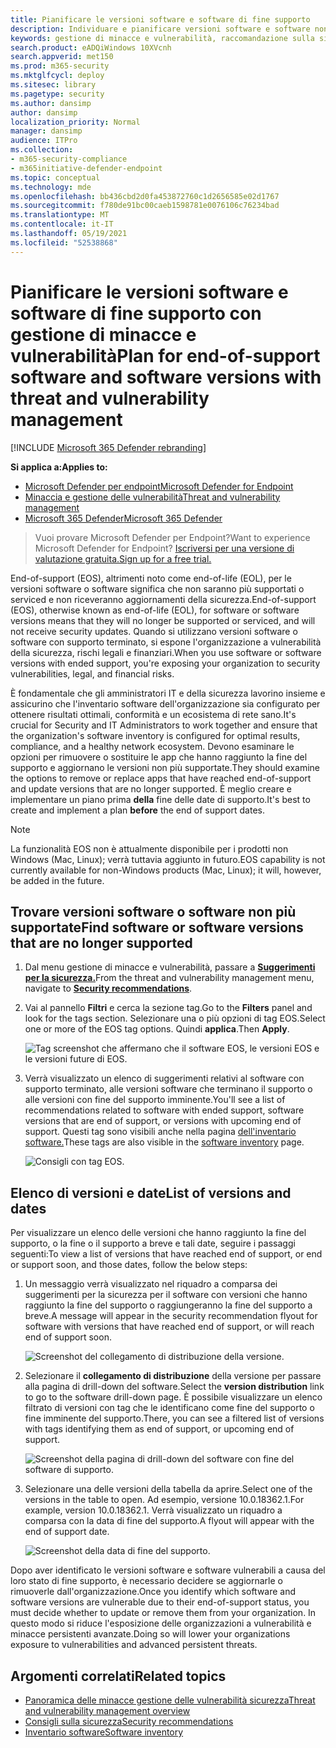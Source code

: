 ```yaml
---
title: Pianificare le versioni software e software di fine supporto
description: Individuare e pianificare versioni software e software non più supportate e che non riceveranno aggiornamenti della sicurezza.
keywords: gestione di minacce e vulnerabilità, raccomandazione sulla sicurezza di Microsoft Defender for Endpoint tvm, raccomandazione sulla sicurezza informatica, raccomandazione di sicurezza utilizzabile
search.product: eADQiWindows 10XVcnh
search.appverid: met150
ms.prod: m365-security
ms.mktglfcycl: deploy
ms.sitesec: library
ms.pagetype: security
ms.author: dansimp
author: dansimp
localization_priority: Normal
manager: dansimp
audience: ITPro
ms.collection:
- m365-security-compliance
- m365initiative-defender-endpoint
ms.topic: conceptual
ms.technology: mde
ms.openlocfilehash: bb436cbd2d0fa453872760c1d2656585e02d1767
ms.sourcegitcommit: f780de91bc00caeb1598781e0076106c76234bad
ms.translationtype: MT
ms.contentlocale: it-IT
ms.lasthandoff: 05/19/2021
ms.locfileid: "52538868"
---
```

# <a name="plan-for-end-of-support-software-and-software-versions-with-threat-and-vulnerability-management"></a><span data-ttu-id="09b46-104">Pianificare le versioni software e software di fine supporto con gestione di minacce e vulnerabilità</span><span class="sxs-lookup"><span data-stu-id="09b46-104">Plan for end-of-support software and software versions with threat and vulnerability management</span></span>

[!INCLUDE [Microsoft 365 Defender rebranding](../../includes/microsoft-defender.md)]

<span data-ttu-id="09b46-105">**Si applica a:**</span><span class="sxs-lookup"><span data-stu-id="09b46-105">**Applies to:**</span></span>

- [<span data-ttu-id="09b46-106">Microsoft Defender per endpoint</span><span class="sxs-lookup"><span data-stu-id="09b46-106">Microsoft Defender for Endpoint</span></span>](https://go.microsoft.com/fwlink/?linkid=2154037)
- [<span data-ttu-id="09b46-107">Minaccia e gestione delle vulnerabilità</span><span class="sxs-lookup"><span data-stu-id="09b46-107">Threat and vulnerability management</span></span>](next-gen-threat-and-vuln-mgt.md)
- [<span data-ttu-id="09b46-108">Microsoft 365 Defender</span><span class="sxs-lookup"><span data-stu-id="09b46-108">Microsoft 365 Defender</span></span>](https://go.microsoft.com/fwlink/?linkid=2118804)

><span data-ttu-id="09b46-109">Vuoi provare Microsoft Defender per Endpoint?</span><span class="sxs-lookup"><span data-stu-id="09b46-109">Want to experience Microsoft Defender for Endpoint?</span></span> [<span data-ttu-id="09b46-110">Iscriversi per una versione di valutazione gratuita.</span><span class="sxs-lookup"><span data-stu-id="09b46-110">Sign up for a free trial.</span></span>](https://www.microsoft.com/microsoft-365/windows/microsoft-defender-atp?ocid=docs-wdatp-portaloverview-abovefoldlink)

<span data-ttu-id="09b46-111">End-of-support (EOS), altrimenti noto come end-of-life (EOL), per le versioni software o software significa che non saranno più supportati o serviced e non riceveranno aggiornamenti della sicurezza.</span><span class="sxs-lookup"><span data-stu-id="09b46-111">End-of-support (EOS), otherwise known as end-of-life (EOL), for software or software versions means that they will no longer be supported or serviced, and will not receive security updates.</span></span> <span data-ttu-id="09b46-112">Quando si utilizzano versioni software o software con supporto terminato, si espone l'organizzazione a vulnerabilità della sicurezza, rischi legali e finanziari.</span><span class="sxs-lookup"><span data-stu-id="09b46-112">When you use software or software versions with ended support, you're exposing your organization to security vulnerabilities, legal, and financial risks.</span></span>

<span data-ttu-id="09b46-113">È fondamentale che gli amministratori IT e della sicurezza lavorino insieme e assicurino che l'inventario software dell'organizzazione sia configurato per ottenere risultati ottimali, conformità e un ecosistema di rete sano.</span><span class="sxs-lookup"><span data-stu-id="09b46-113">It's crucial for Security and IT Administrators to work together and ensure that the organization's software inventory is configured for optimal results, compliance, and a healthy network ecosystem.</span></span> <span data-ttu-id="09b46-114">Devono esaminare le opzioni per rimuovere o sostituire le app che hanno raggiunto la fine del supporto e aggiornano le versioni non più supportate.</span><span class="sxs-lookup"><span data-stu-id="09b46-114">They should examine the options to remove or replace apps that have reached end-of-support and update versions that are no longer supported.</span></span> <span data-ttu-id="09b46-115">È meglio creare e implementare un piano prima **della** fine delle date di supporto.</span><span class="sxs-lookup"><span data-stu-id="09b46-115">It's best to create and implement a plan **before** the end of support dates.</span></span>

>[!NOTE]
> <span data-ttu-id="09b46-116">La funzionalità EOS non è attualmente disponibile per i prodotti non Windows (Mac, Linux); verrà tuttavia aggiunto in futuro.</span><span class="sxs-lookup"><span data-stu-id="09b46-116">EOS capability is not currently available for non-Windows products (Mac, Linux); it will, however, be added in the future.</span></span>

## <a name="find-software-or-software-versions-that-are-no-longer-supported"></a><span data-ttu-id="09b46-117">Trovare versioni software o software non più supportate</span><span class="sxs-lookup"><span data-stu-id="09b46-117">Find software or software versions that are no longer supported</span></span>

1. <span data-ttu-id="09b46-118">Dal menu gestione di minacce e vulnerabilità, passare a [**Suggerimenti per la sicurezza.**](tvm-security-recommendation.md)</span><span class="sxs-lookup"><span data-stu-id="09b46-118">From the threat and vulnerability management menu, navigate to [**Security recommendations**](tvm-security-recommendation.md).</span></span>
2. <span data-ttu-id="09b46-119">Vai al pannello **Filtri** e cerca la sezione tag.</span><span class="sxs-lookup"><span data-stu-id="09b46-119">Go to the **Filters** panel and look for the tags section.</span></span> <span data-ttu-id="09b46-120">Selezionare una o più opzioni di tag EOS.</span><span class="sxs-lookup"><span data-stu-id="09b46-120">Select one or more of the EOS tag options.</span></span> <span data-ttu-id="09b46-121">Quindi **applica**.</span><span class="sxs-lookup"><span data-stu-id="09b46-121">Then **Apply**.</span></span>

    ![Tag screenshot che affermano che il software EOS, le versioni EOS e le versioni future di EOS.](images/tvm-eos-tag.png)

3. <span data-ttu-id="09b46-123">Verrà visualizzato un elenco di suggerimenti relativi al software con supporto terminato, alle versioni software che terminano il supporto o alle versioni con fine del supporto imminente.</span><span class="sxs-lookup"><span data-stu-id="09b46-123">You'll see a list of recommendations related to software with ended support, software versions that are end of support, or versions with upcoming end of support.</span></span> <span data-ttu-id="09b46-124">Questi tag sono visibili anche nella pagina [dell'inventario software.](tvm-software-inventory.md)</span><span class="sxs-lookup"><span data-stu-id="09b46-124">These tags are also visible in the [software inventory](tvm-software-inventory.md) page.</span></span>

    ![Consigli con tag EOS.](images/tvm-eos-tags-column.png)

## <a name="list-of-versions-and-dates"></a><span data-ttu-id="09b46-126">Elenco di versioni e date</span><span class="sxs-lookup"><span data-stu-id="09b46-126">List of versions and dates</span></span>

<span data-ttu-id="09b46-127">Per visualizzare un elenco delle versioni che hanno raggiunto la fine del supporto, o la fine o il supporto a breve e tali date, seguire i passaggi seguenti:</span><span class="sxs-lookup"><span data-stu-id="09b46-127">To view a list of versions that have reached end of support, or end or support soon, and those dates, follow the below steps:</span></span>

1. <span data-ttu-id="09b46-128">Un messaggio verrà visualizzato nel riquadro a comparsa dei suggerimenti per la sicurezza per il software con versioni che hanno raggiunto la fine del supporto o raggiungeranno la fine del supporto a breve.</span><span class="sxs-lookup"><span data-stu-id="09b46-128">A message will appear in the security recommendation flyout for software with versions that have reached end of support, or will reach end of support soon.</span></span>

    ![Screenshot del collegamento di distribuzione della versione.](images/eos-upcoming-eos.png)

2. <span data-ttu-id="09b46-130">Selezionare il **collegamento di distribuzione** della versione per passare alla pagina di drill-down del software.</span><span class="sxs-lookup"><span data-stu-id="09b46-130">Select the **version distribution** link to go to the software drill-down page.</span></span> <span data-ttu-id="09b46-131">È possibile visualizzare un elenco filtrato di versioni con tag che le identificano come fine del supporto o fine imminente del supporto.</span><span class="sxs-lookup"><span data-stu-id="09b46-131">There, you can see a filtered list of versions with tags identifying them as end of support, or upcoming end of support.</span></span>

    ![Screenshot della pagina di drill-down del software con fine del software di supporto.](images/software-drilldown-eos.png)

3. <span data-ttu-id="09b46-133">Selezionare una delle versioni della tabella da aprire.</span><span class="sxs-lookup"><span data-stu-id="09b46-133">Select one of the versions in the table to open.</span></span> <span data-ttu-id="09b46-134">Ad esempio, versione 10.0.18362.1.</span><span class="sxs-lookup"><span data-stu-id="09b46-134">For example, version 10.0.18362.1.</span></span> <span data-ttu-id="09b46-135">Verrà visualizzato un riquadro a comparsa con la data di fine del supporto.</span><span class="sxs-lookup"><span data-stu-id="09b46-135">A flyout will appear with the end of support date.</span></span>

    ![Screenshot della data di fine del supporto.](images/version-eos-date.png)

<span data-ttu-id="09b46-137">Dopo aver identificato le versioni software e software vulnerabili a causa del loro stato di fine supporto, è necessario decidere se aggiornarle o rimuoverle dall'organizzazione.</span><span class="sxs-lookup"><span data-stu-id="09b46-137">Once you identify which software and software versions are vulnerable due to their end-of-support status, you must decide whether to update or remove them from your organization.</span></span> <span data-ttu-id="09b46-138">In questo modo si riduce l'esposizione delle organizzazioni a vulnerabilità e minacce persistenti avanzate.</span><span class="sxs-lookup"><span data-stu-id="09b46-138">Doing so will lower your organizations exposure to vulnerabilities and advanced persistent threats.</span></span>

## <a name="related-topics"></a><span data-ttu-id="09b46-139">Argomenti correlati</span><span class="sxs-lookup"><span data-stu-id="09b46-139">Related topics</span></span>

- [<span data-ttu-id="09b46-140">Panoramica delle minacce gestione delle vulnerabilità sicurezza</span><span class="sxs-lookup"><span data-stu-id="09b46-140">Threat and vulnerability management overview</span></span>](next-gen-threat-and-vuln-mgt.md)
- [<span data-ttu-id="09b46-141">Consigli sulla sicurezza</span><span class="sxs-lookup"><span data-stu-id="09b46-141">Security recommendations</span></span>](tvm-security-recommendation.md)
- [<span data-ttu-id="09b46-142">Inventario software</span><span class="sxs-lookup"><span data-stu-id="09b46-142">Software inventory</span></span>](tvm-software-inventory.md)
